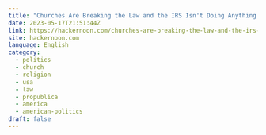 ```yaml
---
title: "Churches Are Breaking the Law and the IRS Isn't Doing Anything About It"
date: 2023-05-17T21:51:44Z
link: https://hackernoon.com/churches-are-breaking-the-law-and-the-irs-isnt-doing-anything-about-it?source=rss&utm_medium=RSS&utm_source=news.12bit.vn
site: hackernoon.com
language: English
category:
  - politics
  - church
  - religion
  - usa
  - law
  - propublica
  - america
  - american-politics
draft: false
---
```

